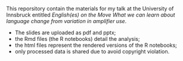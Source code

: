 This reporsitory contain the materials for my talk at the University of Innsbruck entitled *English(es) on the Move
What we can learn about language change from variation in amplifier use*.

+ The slides are uploaded as pdf and pptx;
+ the Rmd files (the R notebooks) detail the analysis;
+ the html files represent the rendered versions of the R notebooks;
+ only processed data is shared due to avoid copyright violation.
